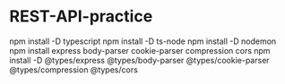 # REST-API-practice

npm install -D typescript
npm install -D ts-node
npm install -D nodemon
npm install express body-parser cookie-parser compression cors
npm install -D @types/express @types/body-parser @types/cookie-parser @types/compression @types/cors
